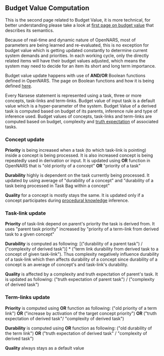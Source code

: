 ## Budget Value Computation

This is the second page related to Budget Value, it is more technical, for better understanding please take a look at [first page on budget value](https://github.com/opennars/opennars/wiki/Budget-Value)  that describes its semantics.

Because of real-time and dynamic nature of OpenNARS, most of parameters are being learned and re-evaluated, this is no exception for budget value which is getting updated constantly to determine current system demands and priorities. In each working cycle, only the directly related items will have their budget values adjusted, which means the system may need to decide for an item its short and long term importance.

Budget value update happens with use of **AND/OR** Boolean functions defined in OpenNARS. The page on Boolean functions and how it is being defined [here](https://github.com/opennars/opennars/wiki/Boolean-Functions-in-OenNARS).

Every Narsese statement is represented using a task, three or more concepts, task-links and term-links. Budget value of input task is a default value which is a hyper-parameter of the system. Budget Value of a derived task is computed based on budget of its parents, inference rule and type of inference used. Budget values of concepts, task-links and term-links are computed based on budget, complexity and [truth expectation](https://github.com/opennars/opennars/wiki/Revision-and-Choice-Rules) of associated tasks.

### Concept update
**Priority** is being increased when a task (to which task-link is pointing) inside a concept is being processed. It is also increased concept is being repeatedly used in derivation or input. It is updated using **OR** function in OpenNARS that is "old priority of a concept" **OR** "priority of a task" 

**Durability** highly is dependent on the task currently being processed. It updated by using average of "durability of a concept" and "durability of a task being processed in Task Bag within a concept"

**Quality** for a concept is mostly stays the same. It is updated only if a concept participates during [procedural knowledge](https://github.com/opennars/opennars/wiki/Procedural-Inference) inference.

### Task-link update
**Priority** of task-link depend on parent's priority the task is derived from. It uses "parent task priority" increased by "priority of a term-link from derived task to a given concept"

**Durability** is computed as following: [("durability of a parent task") / ("complexity of derived task")] * ("term link durability from derived task to a concept of given task-link"). Thus complexity negatively influence durability of a task-link which then affects durability of a concept since durability of a concept is an average of concept's and task-link's durability.

**Quality** is affected by a complexity and truth expectation of parent's task. It is updated as following: ("truth expectation of parent task") / ("complexity of derived task")

### Term-links update
**Priority** is computed using **OR** function as following: ("old priority of a term link") **OR** ("increase by activation of the target concept priority") **OR** ("truth expectation of derived task"/ "complexity of derived task")

**Durability** is computed using **OR** function as following: ("old durability of the term link") **OR** ("truth expectation of derived task" / "complexity of derived task") 

**Quality** always stays as a default value